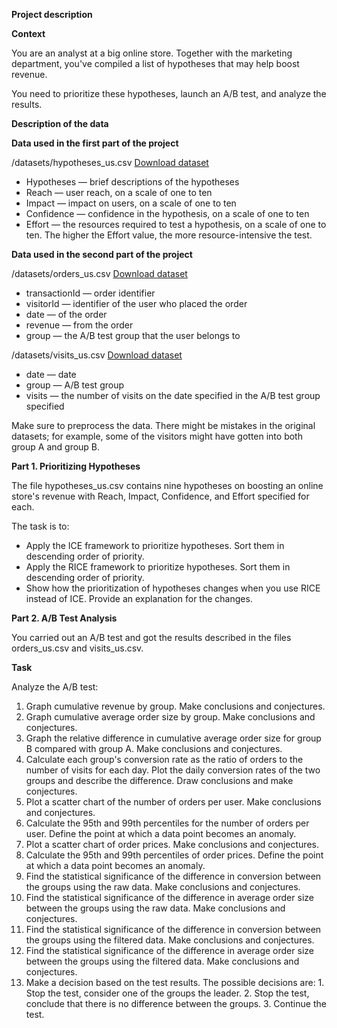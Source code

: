 **Project description**

**Context**

You are an analyst at a big online store. Together with the marketing department, you&#39;ve compiled a list of hypotheses that may help boost revenue.

You need to prioritize these hypotheses, launch an A/B test, and analyze the results.

**Description of the data**

**Data used in the first part of the project**

/datasets/hypotheses\_us.csv [Download dataset](https://code.s3.yandex.net/datasets/hypotheses_us.csv)

- Hypotheses — brief descriptions of the hypotheses
- Reach — user reach, on a scale of one to ten
- Impact — impact on users, on a scale of one to ten
- Confidence — confidence in the hypothesis, on a scale of one to ten
- Effort — the resources required to test a hypothesis, on a scale of one to ten. The higher the Effort value, the more resource-intensive the test.

**Data used in the second part of the project**

/datasets/orders\_us.csv [Download dataset](https://code.s3.yandex.net/datasets/orders_us.csv)

- transactionId — order identifier
- visitorId — identifier of the user who placed the order
- date — of the order
- revenue — from the order
- group — the A/B test group that the user belongs to

/datasets/visits\_us.csv [Download dataset](https://code.s3.yandex.net/datasets/visits_us.csv)

- date — date
- group — A/B test group
- visits — the number of visits on the date specified in the A/B test group specified

Make sure to preprocess the data. There might be mistakes in the original datasets; for example, some of the visitors might have gotten into both group A and group B.

**Part 1. Prioritizing Hypotheses**

The file hypotheses\_us.csv contains nine hypotheses on boosting an online store&#39;s revenue with Reach, Impact, Confidence, and Effort specified for each.

The task is to:

- Apply the ICE framework to prioritize hypotheses. Sort them in descending order of priority.
- Apply the RICE framework to prioritize hypotheses. Sort them in descending order of priority.
- Show how the prioritization of hypotheses changes when you use RICE instead of ICE. Provide an explanation for the changes.

**Part 2. A/B Test Analysis**

You carried out an A/B test and got the results described in the files orders\_us.csv and visits\_us.csv.

**Task**

Analyze the A/B test:

1. Graph cumulative revenue by group. Make conclusions and conjectures.
2. Graph cumulative average order size by group. Make conclusions and conjectures.
3. Graph the relative difference in cumulative average order size for group B compared with group A. Make conclusions and conjectures.
4. Calculate each group&#39;s conversion rate as the ratio of orders to the number of visits for each day. Plot the daily conversion rates of the two groups and describe the difference. Draw conclusions and make conjectures.
5. Plot a scatter chart of the number of orders per user. Make conclusions and conjectures.
6. Calculate the 95th and 99th percentiles for the number of orders per user. Define the point at which a data point becomes an anomaly.
7. Plot a scatter chart of order prices. Make conclusions and conjectures.
8. Calculate the 95th and 99th percentiles of order prices. Define the point at which a data point becomes an anomaly.
9. Find the statistical significance of the difference in conversion between the groups using the raw data. Make conclusions and conjectures.
10. Find the statistical significance of the difference in average order size between the groups using the raw data. Make conclusions and conjectures.
11. Find the statistical significance of the difference in conversion between the groups using the filtered data. Make conclusions and conjectures.
12. Find the statistical significance of the difference in average order size between the groups using the filtered data. Make conclusions and conjectures.
13. Make a decision based on the test results. The possible decisions are: 1. Stop the test, consider one of the groups the leader. 2. Stop the test, conclude that there is no difference between the groups. 3. Continue the test.